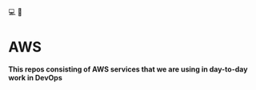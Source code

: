    💻 📁
   # AWS 
   **This repos consisting of AWS services that we are using in day-to-day work in DevOps**
   
